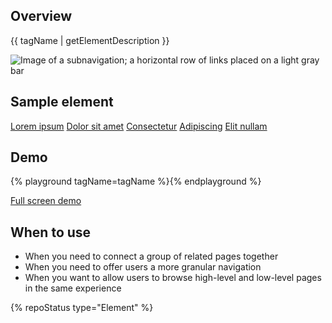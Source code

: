 ## Overview

{{ tagName | getElementDescription }}

<uxdot-example width-adjustment="872px">
  <img src="{{ './subnav-sample.png' | url }}" alt="Image of a subnavigation; a horizontal row of links placed on a light gray bar">
</uxdot-example>


## Sample element

<rh-subnav>
  <a href="#" active>Lorem ipsum</a>
  <a href="#">Dolor sit amet</a>
  <a href="#">Consectetur</a>
  <a href="#">Adipiscing</a>
  <a href="#">Elit nullam</a>
</rh-subnav>

## Demo

{% playground tagName=tagName %}{% endplayground %}

<rh-cta><a href="{{ './demo/' | url }}">Full screen demo</a></rh-cta>


## When to use

- When you need to connect a group of related pages together
- When you need to offer users a more granular navigation
- When you want to allow users to browse high-level and low-level pages in the 
  same experience

{% repoStatus type="Element" %}
